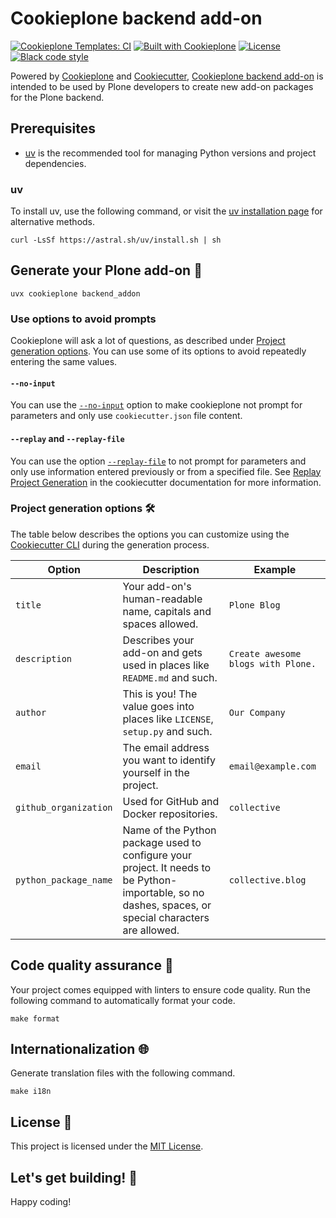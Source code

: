 # Cookieplone backend add-on

[![Cookieplone Templates: CI](https://github.com/plone/cookieplone-templates/actions/workflows/main.yml/badge.svg)](https://github.com/plone/cookieplone-templates/blob/main/.github/workflows/main.yml)
[![Built with Cookieplone](https://img.shields.io/badge/built%20with-Cookiecutter-ff69b4.svg?logo=cookiecutter)](https://github.com/plone/cookieplone-templates/)
[![License](https://img.shields.io/github/license/plone/cookieplone-templates)](../../../LICENSE)
[![Black code style](https://img.shields.io/badge/code%20style-black-000000.svg)](https://github.com/ambv/black)

Powered by [Cookieplone](https://github.com/plone/cookieplone) and [Cookiecutter](https://github.com/cookiecutter/cookiecutter), [Cookieplone backend add-on](https://github.com/plone/cookieplone-templates/tree/main/templates/add-ons/backend) is intended to be used by Plone developers to create new add-on packages for the Plone backend.


## Prerequisites

-   [uv](https://docs.astral.sh/uv/) is the recommended tool for managing Python versions and project dependencies.


### uv

To install uv, use the following command, or visit the [uv installation page](https://docs.astral.sh/uv/getting-started/installation/) for alternative methods.

```shell
curl -LsSf https://astral.sh/uv/install.sh | sh
```


## Generate your Plone add-on 🎉

```shell
uvx cookieplone backend_addon
```


### Use options to avoid prompts

Cookieplone will ask a lot of questions, as described under [Project generation options](#project-generation-options).
You can use some of its options to avoid repeatedly entering the same values.


#### `--no-input`

You can use the [`--no-input`](https://cookiecutter.readthedocs.io/en/latest/cli_options.html#cmdoption-cookiecutter-no-input) option to make cookieplone not prompt for parameters and only use `cookiecutter.json` file content.


#### `--replay` and `--replay-file`

You can use the option [`--replay-file`](https://cookiecutter.readthedocs.io/en/latest/cli_options.html#cmdoption-cookiecutter-replay-file) to not prompt for parameters and only use information entered previously or from a specified file.
See [Replay Project Generation](https://cookiecutter.readthedocs.io/en/latest/advanced/replay.html) in the cookiecutter documentation for more information.


### Project generation options 🛠️

The table below describes the options you can customize using the [Cookiecutter CLI](https://github.com/cookiecutter/cookiecutter) during the generation process.

| Option                | Description                                                                                                                                           | Example                            |
|-----------------------|-------------------------------------------------------------------------------------------------------------------------------------------------------|------------------------------------|
| `title`               | Your add-on's human-readable name, capitals and spaces allowed.                                                                                       | `Plone Blog`                       |
| `description`         | Describes your add-on and gets used in places like `README.md` and such.                                                                              | `Create awesome blogs with Plone.` |
| `author`              | This is you! The value goes into places like `LICENSE`, `setup.py` and such.                                                                          | `Our Company`                      |
| `email`               | The email address you want to identify yourself in the project.                                                                                       | `email@example.com`                |
| `github_organization` | Used for GitHub and Docker repositories.                                                                                                              | `collective`                       |
| `python_package_name` | Name of the Python package used to configure your project. It needs to be Python-importable, so no dashes, spaces, or special characters are allowed. | `collective.blog`                  |


## Code quality assurance 🧐

Your project comes equipped with linters to ensure code quality.
Run the following command to automatically format your code.

```shell
make format
```


## Internationalization 🌐

Generate translation files with the following command.

```shell
make i18n
```


## License 📜

This project is licensed under the [MIT License](/LICENSE).


## Let's get building! 🚀

Happy coding!
